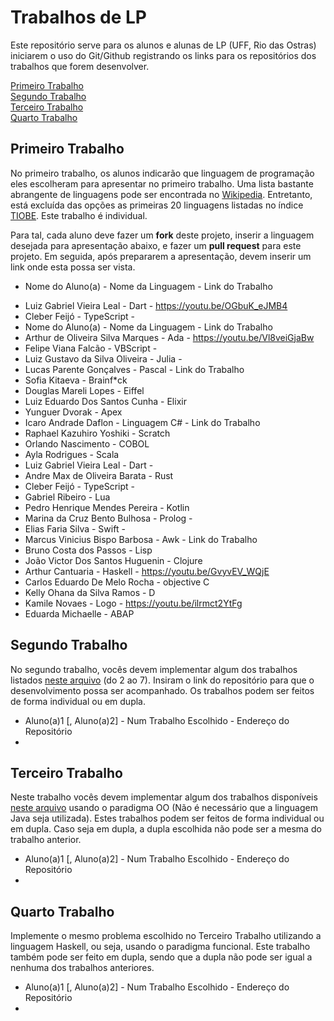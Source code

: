 # Trabalhos de LP

Este repositório serve para os alunos e alunas de LP (UFF, Rio das Ostras) iniciarem o uso do Git/Github registrando os links para os repositórios dos trabalhos que forem desenvolver.

[Primeiro Trabalho](#primeiro-trabalho)\
[Segundo Trabalho](#segundo-trabalho)\
[Terceiro Trabalho](#terceiro-trabalho)\
[Quarto Trabalho](#quarto-trabalho)

## Primeiro Trabalho

No primeiro trabalho, os alunos indicarão que linguagem de programação eles escolheram para apresentar no primeiro trabalho. Uma lista bastante abrangente de linguagens pode ser encontrada no [Wikipedia](https://en.wikipedia.org/wiki/List_of_programming_languages). Entretanto, está excluída das opções as primeiras 20 linguagens listadas no índice [TIOBE](https://www.tiobe.com/tiobe-index/). Este trabalho é individual.

Para tal, cada aluno deve fazer um **fork** deste projeto, inserir a linguagem desejada para apresentação abaixo, e fazer um **pull request** para este projeto. Em seguida, após prepararem a apresentação, devem inserir um link onde esta possa ser vista.

- Nome do Aluno(a) - Nome da Linguagem - Link do Trabalho
* Luiz Gabriel Vieira Leal - Dart - https://youtu.be/OGbuK_eJMB4
* Cleber Feijó - TypeScript -
* Nome do Aluno(a) - Nome da Linguagem - Link do Trabalho
* Arthur de Oliveira Silva Marques - Ada - https://youtu.be/Vl8veiGjaBw
* Felipe Viana Falcão - VBScript -
* Luiz Gustavo da Silva Oliveira - Julia -
* Lucas Parente Gonçalves - Pascal - Link do Trabalho
* Sofia Kitaeva - Brainf*ck
* Douglas Mareli Lopes - Eiffel
* Luiz Eduardo Dos Santos Cunha - Elixir
* Yunguer Dvorak - Apex
* Icaro Andrade Daflon - Linguagem C# - Link do Trabalho
* Raphael Kazuhiro Yoshiki - Scratch
* Orlando Nascimento - COBOL
* Ayla Rodrigues - Scala
* Luiz Gabriel Vieira Leal - Dart - 
* Andre Max de Oliveira Barata - Rust
* Cleber Feijó - TypeScript - 
* Gabriel Ribeiro - Lua
* Pedro Henrique Mendes Pereira - Kotlin
* Marina da Cruz Bento Bulhosa - Prolog -
* Elias Faria Silva - Swift - 
* Marcus Vinicius Bispo Barbosa - Awk - Link do Trabalho
* Bruno Costa dos Passos - Lisp
* João Victor Dos Santos Huguenin - Clojure
* Arthur Cantuaria - Haskell - https://youtu.be/GvyvEV_WQjE
* Carlos Eduardo De Melo Rocha - objective C 
* Kelly Ohana da Silva Ramos - D
* Kamile Novaes - Logo - https://youtu.be/ilrmct2YtFg
* Eduarda Michaelle - ABAP

## Segundo Trabalho

No segundo trabalho, vocês devem implementar algum dos trabalhos listados [neste arquivo](http://www2.ic.uff.br/~bazilio/cursos/lp/material/Trabalhos.pdf) (do 2 ao 7). Insiram o link do repositório para que o desenvolvimento possa ser acompanhado. Os trabalhos podem ser feitos de forma individual ou em dupla.

- Aluno(a)1 [, Aluno(a)2] - Num Trabalho Escolhido - Endereço do Repositório
-

## Terceiro Trabalho

Neste trabalho vocês devem implementar algum dos trabalhos disponíveis [neste arquivo](http://www2.ic.uff.br/~bazilio/cursos/lp/material/ListaExerciciosProgOO.pdf) usando o paradigma OO (Não é necessário que a linguagem Java seja utilizada). Estes trabalhos podem ser feitos de forma individual ou em dupla. Caso seja em dupla, a dupla escolhida não pode ser a mesma do trabalho anterior.

- Aluno(a)1 [, Aluno(a)2] - Num Trabalho Escolhido - Endereço do Repositório
-

## Quarto Trabalho

Implemente o mesmo problema escolhido no Terceiro Trabalho utilizando a linguagem Haskell, ou seja, usando o paradigma funcional. Este trabalho também pode ser feito em dupla, sendo que a dupla não pode ser igual a nenhuma dos trabalhos anteriores.

- Aluno(a)1 [, Aluno(a)2] - Num Trabalho Escolhido - Endereço do Repositório
-
